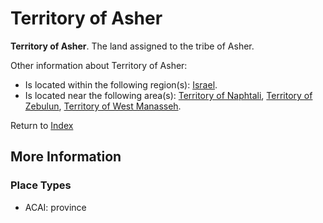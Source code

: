 # Territory of Asher
**Territory of Asher**. 
The land assigned to the tribe of Asher. 




Other information about Territory of Asher:


* Is located within the following region(s): 
[Israel](Israel.md). 
* Is located near the following area(s): 
[Territory of Naphtali](TerritoryOfNaphtali.md), [Territory of Zebulun](TerritoryOfZebulun.md), [Territory of West Manasseh](TerritoryOfWestManasseh.md). 








Return to [Index](00-Index.md)

## More Information

### Place Types

* ACAI: province




